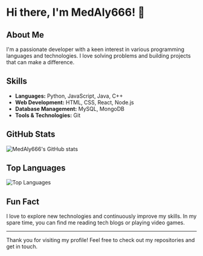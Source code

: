 # Hi there, I'm MedAly666! 👋

## About Me

I'm a passionate developer with a keen interest in various programming languages and technologies. I love solving problems and building projects that can make a difference.

## Skills

- **Languages:** Python, JavaScript, Java, C++
- **Web Development:** HTML, CSS, React, Node.js
- **Database Management:** MySQL, MongoDB
- **Tools & Technologies:** Git



## GitHub Stats

![MedAly666's GitHub stats](https://github-readme-stats.vercel.app/api?username=MedAly666&show_icons=true&theme=radical)

## Top Languages

![Top Languages](https://github-readme-stats.vercel.app/api/top-langs/?username=MedAly666&layout=compact&theme=radical)

## Fun Fact

I love to explore new technologies and continuously improve my skills. In my spare time, you can find me reading tech blogs or playing video games.

---

Thank you for visiting my profile! Feel free to check out my repositories and get in touch.
